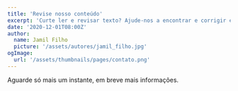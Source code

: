```yaml
---
title: 'Revise nosso conteúdo'
excerpt: 'Curte ler e revisar texto? Ajude-nos a encontrar e corrigir erros em nossos conteúdos. Clique aqui e saiba mais.'
date: '2020-12-01T08:00Z'
author:
  name: Jamil Filho
  picture: '/assets/autores/jamil_filho.jpg'
ogImage:
  url: '/assets/thumbnails/pages/contato.png'
---
```


Aguarde só mais um instante, em breve mais informações.